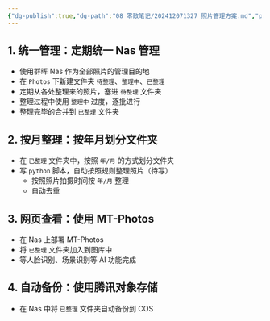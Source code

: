 ```yaml
---
{"dg-publish":true,"dg-path":"08 零散笔记/202412071327 照片管理方案.md","permalink":"/08 零散笔记/202412071327 照片管理方案/","created":"2024-12-07","updated":"2024-12-07"}
---
```



## 1. 统一管理：定期统一 Nas 管理

 - 使用群晖 Nas 作为全部照片的管理目的地
 - 在 `Photos` 下新建文件夹 `待整理`、`整理中`、`已整理`
 - 定期从各处整理来的照片，塞进 `待整理` 文件夹
 - 整理过程中使用 `整理中` 过度，逐批进行
 - 整理完毕的合并到 `已整理` 文件夹

## 2. 按月整理：按年月划分文件夹

- 在 `已整理` 文件夹中，按照 `年/月` 的方式划分文件夹
- 写 `python` 脚本，自动按照规则整理照片（待写）
	- 按照照片拍摄时间按 `年/月` 整理
	- 自动去重

## 3. 网页查看：使用 MT-Photos 

- 在 Nas 上部署 MT-Photos
- 将 `已整理` 文件夹加入到图库中
- 等人脸识别、场景识别等 AI 功能完成

## 4. 自动备份：使用腾讯对象存储

- 在 Nas 中将 `已整理` 文件夹自动备份到 COS